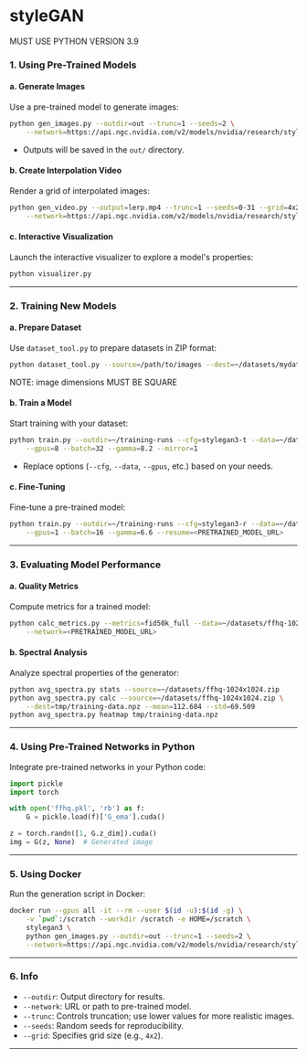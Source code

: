 # styleGAN

MUST USE PYTHON VERSION 3.9

### 1. **Using Pre-Trained Models**

#### a. **Generate Images**
Use a pre-trained model to generate images:
```bash
python gen_images.py --outdir=out --trunc=1 --seeds=2 \
    --network=https://api.ngc.nvidia.com/v2/models/nvidia/research/stylegan3/versions/1/files/stylegan3-r-afhqv2-512x512.pkl
```
- Outputs will be saved in the `out/` directory.

#### b. **Create Interpolation Video**
Render a grid of interpolated images:
```bash
python gen_video.py --output=lerp.mp4 --trunc=1 --seeds=0-31 --grid=4x2 \
    --network=https://api.ngc.nvidia.com/v2/models/nvidia/research/stylegan3/versions/1/files/stylegan3-r-afhqv2-512x512.pkl
```

#### c. **Interactive Visualization**
Launch the interactive visualizer to explore a model's properties:
```bash
python visualizer.py
```

---

### 2. **Training New Models**

#### a. **Prepare Dataset**
Use `dataset_tool.py` to prepare datasets in ZIP format:
```bash
python dataset_tool.py --source=/path/to/images --dest=~/datasets/mydataset-1024x1024.zip
```
NOTE: image dimensions MUST BE SQUARE

#### b. **Train a Model**
Start training with your dataset:
```bash
python train.py --outdir=~/training-runs --cfg=stylegan3-t --data=~/datasets/mydataset-1024x1024.zip \
    --gpus=8 --batch=32 --gamma=8.2 --mirror=1
```
- Replace options (`--cfg`, `--data`, `--gpus`, etc.) based on your needs.

#### c. **Fine-Tuning**
Fine-tune a pre-trained model:
```bash
python train.py --outdir=~/training-runs --cfg=stylegan3-r --data=~/datasets/mydataset-1024x1024.zip \
    --gpus=1 --batch=16 --gamma=6.6 --resume=<PRETRAINED_MODEL_URL>
```

---

### 3. **Evaluating Model Performance**

#### a. **Quality Metrics**
Compute metrics for a trained model:
```bash
python calc_metrics.py --metrics=fid50k_full --data=~/datasets/ffhq-1024x1024.zip \
    --network=<PRETRAINED_MODEL_URL>
```

#### b. **Spectral Analysis**
Analyze spectral properties of the generator:
```bash
python avg_spectra.py stats --source=~/datasets/ffhq-1024x1024.zip
python avg_spectra.py calc --source=~/datasets/ffhq-1024x1024.zip \
    --dest=tmp/training-data.npz --mean=112.684 --std=69.509
python avg_spectra.py heatmap tmp/training-data.npz
```

---

### 4. **Using Pre-Trained Networks in Python**
Integrate pre-trained networks in your Python code:
```python
import pickle
import torch

with open('ffhq.pkl', 'rb') as f:
    G = pickle.load(f)['G_ema'].cuda()

z = torch.randn([1, G.z_dim]).cuda()
img = G(z, None)  # Generated image
```

---

### 5. **Using Docker**
Run the generation script in Docker:
```bash
docker run --gpus all -it --rm --user $(id -u):$(id -g) \
    -v `pwd`:/scratch --workdir /scratch -e HOME=/scratch \
    stylegan3 \
    python gen_images.py --outdir=out --trunc=1 --seeds=2 \
    --network=https://api.ngc.nvidia.com/v2/models/nvidia/research/stylegan3/versions/1/files/stylegan3-r-afhqv2-512x512.pkl
```

---

### 6. **Info**
- `--outdir`: Output directory for results.
- `--network`: URL or path to pre-trained model.
- `--trunc`: Controls truncation; use lower values for more realistic images.
- `--seeds`: Random seeds for reproducibility.
- `--grid`: Specifies grid size (e.g., `4x2`).

---

